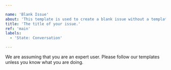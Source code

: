 ```yaml
---

name: 'Blank Issue'
about: 'This template is used to create a blank issue without a template. Please use our templates where applicable.'
title: 'The title of your issue.'
ref: 'main'
labels:
  - 'State: Conversation'

---
```


We are assuming that you are an expert user. Please follow our templates unless you know what you are doing.
